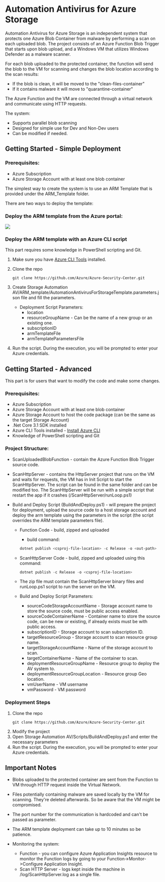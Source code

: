 # Automation Antivirus for Azure Storage
Automation Antivirus for Azure Storage  is an independent system that protects one Azure Blob Container from malware by performing a scan on each uploaded blob. The project consists of an Azure Function Blob Trigger that starts upon blob upload, and a Windows VM that utilizes Windows Defender as a malware scanner.

For each blob uploaded to the protected container, the function will send the blob to the VM for scanning and changes the blob location according to the scan results:
* If the blob is clean, it will be moved to the "clean-files-container" 
* If it contains malware it will move to "quarantine-container"

The Azure Function and the VM are connected through a virtual network and communicate using HTTP requests.

The system:
* Supports parallel blob scanning
* Designed for simple use for Dev and Non-Dev users 
* Can be modified if needed.

## Getting Started - Simple Deployment

### Prerequisites:
* Azure Subscription
* Azure Storage Account with at least one blob container

The simplest way to create the system is to use an ARM Template that is provided under the ARM_Template folder.

There are two ways to deploy the template:

### Deploy the ARM template from the Azure portal:
<a href="https://portal.azure.com/#create/Microsoft.Template/uri/https%3A%2F%2Fraw.githubusercontent.com%2Ft-ashitrit%2FAzure-Security-Center%2FAutomationAvForStorage%2FStorage%20Automation%20AV%2FARM_template%2FAutomationAntivirusForStorageTemplate.json" target="_blank">
    <img src="https://aka.ms/deploytoazurebutton"/>
</a>  


### Deploy the ARM template with an Azure CLI script

This part requires some knowledge in PowerShell scripting and Git.

1. Make sure you have [Azure CLI Tools][instalCliUrl] installed.

1. Clone the repo
    ```
    git clone https://github.com/Azure/Azure-Security-Center.git
    ```
1. Create Storage Automation AV/ARM_template/AutomationAntivirusForStorageTemplate.parameters.json file and fill the parameters.
    * Deployment Script Parameters:
        * location
        * resourceGroupName - Can be the name of a new group or an existing one.
        * subscriptionID
        * armTemplateFile
        * armTemplateParametersFile
1. Run the script. During the execution, you will be prompted to enter your Azure credentials.

## Getting Started - Advanced
This part is for users that want to modify the code and make some changes.

### Prerequisites:
* Azure Subscription
* Azure Storage Account with at least one blob container
* Azure Storage Account to host the code package (can be the same as the target Storage Account)
* .Net Core 3.1 SDK installed
* Azure CLI Tools installed - [Install Azure CLI][instalCliUrl]
* Knowledge of PowerShell scripting and Git

### Project Structure:
* ScanUploadedBlobFunction - contain the Azure Function Blob Trigger source code.

* ScanHttpServer - contains the HttpServer project that runs on the VM and waits for requests, the VM has in Init Script to start the ScanHttpServer. The script can be found in the same folder and can be modified too. The ScanHttpServer will be run with a simple script that restart the app if it crashes (/ScanHttpServer/runLoop.ps1)

* Build and Deploy Script (BuildAndDeploy.ps1) - will prepare the project for deployment, upload the source code to a host storage account and deploy the arm template using the parameters in the script (the script overrides the ARM template parameters file).

    *  Function Code - build, zipped and uploaded
        * build command:
    
        ```powershell
        dotnet publish <csproj-file-location> -c Release -o <out-path>
        ```

    *  ScanHttpServer Code - build, zipped and uploaded using this command:

        ```powershell
        dotnet publish -c Release -o <csproj-file-location>
        ```

    * The zip file must contain the ScanHttpServer binary files and runLoop.ps1 script to run the server on the VM.

    * Build and Deploy Script Parameters:
        * sourceCodeStorageAccountName - Storage account name to store the source code, must be public access enabled.
        * sourceCodeContainerName - Container name to store the source code, can be new or existing, if already exists must be with public access.
        * subscriptionID - Storage account to scan subscription ID.
        * targetResourceGroup - Storage account to scan resource group name.
        * targetStorageAccountName - Name of the storage account to scan.
        * targetContainerName - Name of the container to scan.
        * deploymentResourceGroupName - Resource group to deploy the AV system to.
        * deploymentResourceGroupLocation - Resource group Geo location.
        * vmUserName - VM username
        * vmPassword - VM password

### Deployment Steps
1. Clone the repo
    ```
    git clone https://github.com/Azure/Azure-Security-Center.git
    ```
1. Modify the project
1. Open Storage Automation AV/Scripts/BuildAndDeploy.ps1 and enter the necessary parameters
1. Run the script. During the execution, you will be prompted to enter your Azure credentials.

## Important Notes

* Blobs uploaded to the protected container are sent from the Function to VM through HTTP request inside the Virtual Network.

* Files potentially containing malware are saved locally by the VM for scanning. They're deleted afterwards. So be aware that the VM might be compromised.

* The port number for the communication is hardcoded and can't be passed as parameter.

* The ARM template deployment can take up to 10 minutes so be patience.

* Monitoring the system:
    * Function - you can configure Azure Application Insights resource to monitor the Function logs by going to your Function->Monitor->Configure Application Insight.
    * Scan HTTP Server - logs kept inside the machine in <RunPath>/log/ScanHttpServer.log as a single file.


[instalCliUrl]: https://docs.microsoft.com/en-us/cli/azure/install-azure-cli
